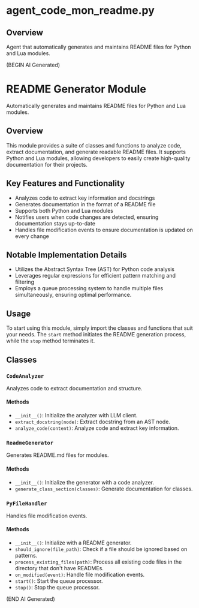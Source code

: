 # agent_code_mon_readme.py

## Overview

Agent that automatically generates and maintains README files for Python and Lua modules.

(BEGIN AI Generated)
# README Generator Module

Automatically generates and maintains README files for Python and Lua modules.

## Overview

This module provides a suite of classes and functions to analyze code, extract documentation, and generate readable README files. It supports Python and Lua modules, allowing developers to easily create high-quality documentation for their projects.

## Key Features and Functionality

* Analyzes code to extract key information and docstrings
* Generates documentation in the format of a README file
* Supports both Python and Lua modules
* Notifies users when code changes are detected, ensuring documentation stays up-to-date
* Handles file modification events to ensure documentation is updated on every change

## Notable Implementation Details

* Utilizes the Abstract Syntax Tree (AST) for Python code analysis
* Leverages regular expressions for efficient pattern matching and filtering
* Employs a queue processing system to handle multiple files simultaneously, ensuring optimal performance.

## Usage

To start using this module, simply import the classes and functions that suit your needs. The `start` method initiates the README generation process, while the `stop` method terminates it.


## Classes

### `CodeAnalyzer`

Analyzes code to extract documentation and structure.

#### Methods

- `__init__()`: Initialize the analyzer with LLM client.
- `extract_docstring(node)`: Extract docstring from an AST node.
- `analyze_code(content)`: Analyze code and extract key information.

### `ReadmeGenerator`

Generates README.md files for modules.

#### Methods

- `__init__()`: Initialize the generator with a code analyzer.
- `generate_class_section(classes)`: Generate documentation for classes.

### `PyFileHandler`

Handles file modification events.

#### Methods

- `__init__()`: Initialize with a README generator.
- `should_ignore(file_path)`: Check if a file should be ignored based on patterns.
- `process_existing_files(path)`: Process all existing code files in the directory that don't have READMEs.
- `on_modified(event)`: Handle file modification events.
- `start()`: Start the queue processor.
- `stop()`: Stop the queue processor.

(END AI Generated)
